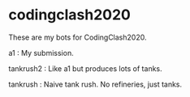 # codingclash2020

These are my bots for CodingClash2020.

a1 : My submission.

tankrush2 : Like a1 but produces lots of tanks.

tankrush : Naive tank rush. No refineries, just tanks.
